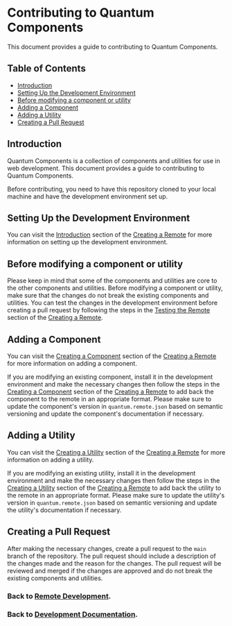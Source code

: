 # Contributing to Quantum Components

This document provides a guide to contributing to Quantum Components.

## Table of Contents

-   [Introduction](#introduction)
-   [Setting Up the Development Environment](#setting-up-the-development-environment)
-   [Before modifying a component or utility](#before-modifying-a-component-or-utility)
-   [Adding a Component](#adding-a-component)
-   [Adding a Utility](#adding-a-utility)
-   [Creating a Pull Request](#creating-a-pull-request)

## Introduction

Quantum Components is a collection of components and utilities for use in web development. This document provides a guide to contributing to Quantum Components.

Before contributing, you need to have this repository cloned to your local machine and have the development environment set up.

## Setting Up the Development Environment

You can visit the [Introduction](./creating-a-remote.md#introduction) section of the [Creating a Remote](./creating-a-remote.md) for more information on setting up the development environment.

## Before modifying a component or utility

Please keep in mind that some of the components and utilities are core to the other components and utilities. Before modifying a component or utility, make sure that the changes do not break the existing components and utilities. You can test the changes in the development environment before creating a pull request by following the steps in the [Testing the Remote](./creating-a-remote.md#testing-the-remote) section of the [Creating a Remote](./creating-a-remote.md).

## Adding a Component

You can visit the [Creating a Component](./creating-a-remote.md#creating-a-component) section of the [Creating a Remote](./creating-a-remote.md) for more information on adding a component.

If you are modifying an existing component, install it in the development environment and make the necessary changes then follow the steps in the [Creating a Component](./creating-a-remote.md#creating-a-component) section of the [Creating a Remote](./creating-a-remote.md) to add back the component to the remote in an appropriate format. Please make sure to update the component's version in `quantum.remote.json` based on semantic versioning and update the component's documentation if necessary.

## Adding a Utility

You can visit the [Creating a Utility](./creating-a-remote.md#creating-a-utility) section of the [Creating a Remote](./creating-a-remote.md) for more information on adding a utility.

If you are modifying an existing utility, install it in the development environment and make the necessary changes then follow the steps in the [Creating a Utility](./creating-a-remote.md#creating-a-utility) section of the [Creating a Remote](./creating-a-remote.md) to add back the utility to the remote in an appropriate format. Please make sure to update the utility's version in `quantum.remote.json` based on semantic versioning and update the utility's documentation if necessary.

## Creating a Pull Request

After making the necessary changes, create a pull request to the `main` branch of the repository. The pull request should include a description of the changes made and the reason for the changes. The pull request will be reviewed and merged if the changes are approved and do not break the existing components and utilities.

### Back to [Remote Development](./README.md).

### Back to [Development Documentation](../README.md).
